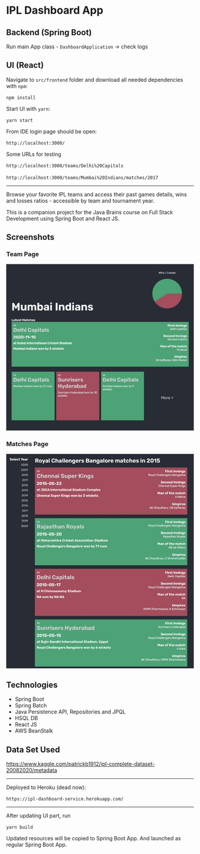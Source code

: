 # IPL Dashboard App
## Backend (Spring Boot)

Run main App class - `DashboardApplication` -> check logs

## UI (React)

Navigate to `src/frontend` folder and download all needed dependencies with `npm`:

    npm install

Start UI with `yarn`:

    yarn start

From IDE login page should be open:

    http://localhost:3000/

Some URLs for testing

    http://localhost:3000/teams/Delhi%20Capitals

    http://localhost:3000/teams/Mumbai%20Indians/matches/2017

---
Browse your favorite IPL teams and access their past games details, wins and losses ratios - accessible by team and tournament year.

This is a companion project for the Java Brains course on Full Stack Development using Spring Boot and React JS.

## Screenshots

### Team Page

![Team Page Page](/README/team-page.jpg)

### Matches Page

![Matches Page](/README/matches-page.jpg)

## Technologies

* Spring Boot
* Spring Batch
* Java Persistence API, Repositories and JPQL
* HSQL DB
* React JS
* AWS BeanStalk

## Data Set Used
https://www.kaggle.com/patrickb1912/ipl-complete-dataset-20082020/metadata

---

Deployed to Heroku (dead now):

    https://ipl-dashboard-service.herokuapp.com/

---
After updating UI part, run 

    yarn build 

Updated resources will be copied to Spring Boot App. And launched as regular Spring Boot App. 

